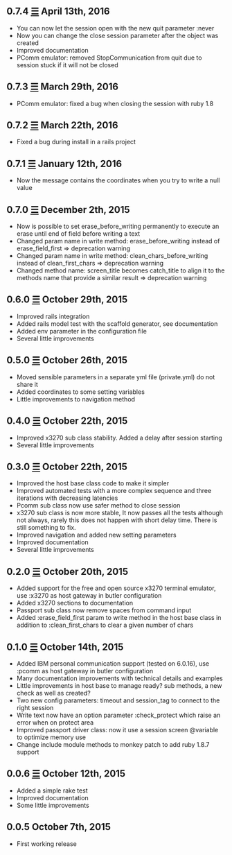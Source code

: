 0.7.4 [☰](https://github.com/marcomd/butler-mainframe/compare/v0.7.3...v0.7.4) April 13th, 2016
------------------------------
* You can now let the session open with the new quit parameter :never
* Now you can change the close session parameter after the object was created
* Improved documentation
* PComm emulator: removed StopCommunication from quit due to session stuck if it will not be closed

0.7.3 [☰](https://github.com/marcomd/butler-mainframe/compare/v0.7.2...v0.7.3) March 29th, 2016
------------------------------
* PComm emulator: fixed a bug when closing the session with ruby 1.8

0.7.2 [☰](https://github.com/marcomd/butler-mainframe/compare/v0.7.1...v0.7.2) March 22th, 2016
------------------------------
* Fixed a bug during install in a rails project

0.7.1 [☰](https://github.com/marcomd/butler-mainframe/compare/v0.7.0...v0.7.1) January 12th, 2016
------------------------------
* Now the message contains the coordinates when you try to write a null value

0.7.0 [☰](https://github.com/marcomd/butler-mainframe/compare/v0.6.0...v0.7.0) December 2th, 2015
------------------------------
* Now is possible to set erase_before_writing permanently to execute an erase until end of field before writing a text
* Changed param name in write method: erase_before_writing instead of erase_field_first       => deprecation warning
* Changed param name in write method: clean_chars_before_writing instead of clean_first_chars => deprecation warning
* Changed method name: screen_title becomes catch_title to align it to the methods name that provide a similar result => deprecation warning

0.6.0 [☰](https://github.com/marcomd/butler-mainframe/compare/v0.5.0...v0.6.0) October 29th, 2015
------------------------------
* Improved rails integration
* Added rails model test with the scaffold generator, see documentation
* Added env parameter in the configuration file
* Several little improvements

0.5.0 [☰](https://github.com/marcomd/butler-mainframe/compare/v0.4.0...v0.5.0) October 26th, 2015
------------------------------
* Moved sensible parameters in a separate yml file (private.yml) do not share it
* Added coordinates to some setting variables
* Little improvements to navigation method

0.4.0 [☰](https://github.com/marcomd/butler-mainframe/compare/v0.3.0...v0.4.0) October 22th, 2015
------------------------------
* Improved x3270 sub class stability. Added a delay after session starting
* Several little improvements

0.3.0 [☰](https://github.com/marcomd/butler-mainframe/compare/v0.2.0...v0.3.0) October 22th, 2015
------------------------------
* Improved the host base class code to make it simpler
* Improved automated tests with a more complex sequence and three iterations with decreasing latencies
* Pcomm sub class now use safer method to close session
* x3270 sub class is now more stable, It now passes all the tests although not always, rarely this does not happen with short delay time. There is still something to fix.
* Improved navigation and added new setting parameters
* Improved documentation
* Several little improvements

0.2.0 [☰](https://github.com/marcomd/butler-mainframe/compare/v0.1.0...v0.2.0) October 20th, 2015
------------------------------
* Added support for the free and open source x3270 terminal emulator, use :x3270 as host gateway in butler configuration
* Added x3270 sections to documentation
* Passport sub class now remove spaces from command input
* Added :erase_field_first param to write method in the host base class in addition to :clean_first_chars to clear a given number of chars

0.1.0 [☰](https://github.com/marcomd/butler-mainframe/compare/v0.0.6...v0.1.0) October 14th, 2015
------------------------------
* Added IBM personal communication support (tested on 6.0.16), use :pcomm as host gateway in butler configuration
* Many documentation improvements with technical details and examples
* Little improvements in host base to manage ready? sub methods, a new check as well as created?
* Two new config parameters: timeout and session_tag to connect to the right session
* Write text now have an option parameter :check_protect which raise an error when on protect area
* Improved passport driver class: now it use a session screen @variable to optimize memory use
* Change include module methods to monkey patch to add ruby 1.8.7 support

0.0.6 [☰](https://github.com/marcomd/butler-mainframe/compare/v0.0.5...v0.0.6) October 12th, 2015
------------------------------
* Added a simple rake test
* Improved documentation
* Some little improvements

0.0.5 October 7th, 2015
------------------------------
* First working release
